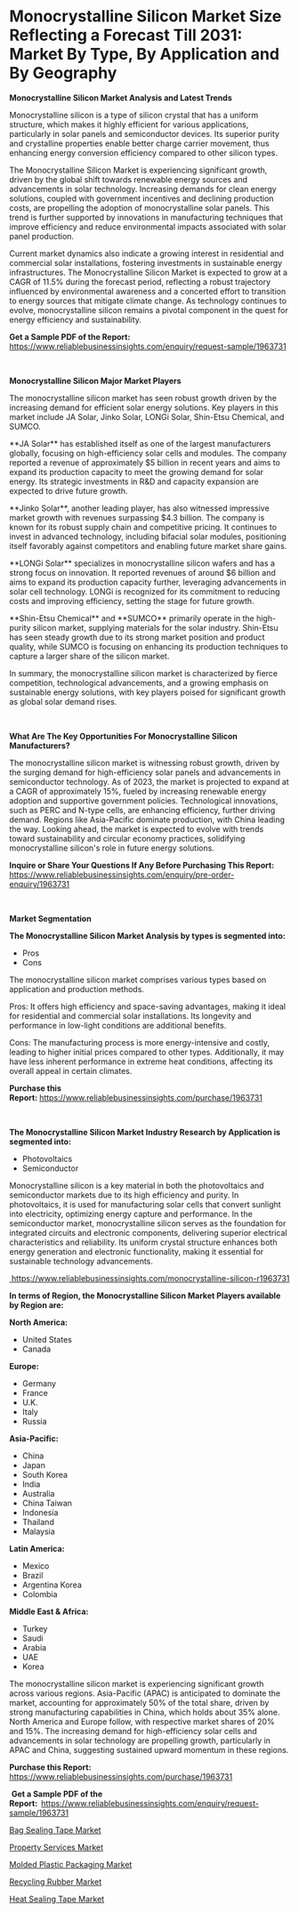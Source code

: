 <p><h1>Monocrystalline Silicon Market Size Reflecting a Forecast Till 2031: Market By Type, By Application and By Geography</h1></p><p><strong>Monocrystalline Silicon Market Analysis and Latest Trends</strong></p>
<p><p>Monocrystalline silicon is a type of silicon crystal that has a uniform structure, which makes it highly efficient for various applications, particularly in solar panels and semiconductor devices. Its superior purity and crystalline properties enable better charge carrier movement, thus enhancing energy conversion efficiency compared to other silicon types. </p><p>The Monocrystalline Silicon Market is experiencing significant growth, driven by the global shift towards renewable energy sources and advancements in solar technology. Increasing demands for clean energy solutions, coupled with government incentives and declining production costs, are propelling the adoption of monocrystalline solar panels. This trend is further supported by innovations in manufacturing techniques that improve efficiency and reduce environmental impacts associated with solar panel production.</p><p>Current market dynamics also indicate a growing interest in residential and commercial solar installations, fostering investments in sustainable energy infrastructures. The Monocrystalline Silicon Market is expected to grow at a CAGR of 11.5% during the forecast period, reflecting a robust trajectory influenced by environmental awareness and a concerted effort to transition to energy sources that mitigate climate change. As technology continues to evolve, monocrystalline silicon remains a pivotal component in the quest for energy efficiency and sustainability.</p></p>
<p><strong>Get a Sample PDF of the Report:&nbsp;</strong> <a href="https://www.reliablebusinessinsights.com/enquiry/request-sample/1963731?utm_campaign=1109&utm_medium=2&utm_source=Github&utm_content=ia&utm_term=15112024&utm_id=monocrystalline-silicon">https://www.reliablebusinessinsights.com/enquiry/request-sample/1963731</a></p>
<p>&nbsp;</p>
<p><strong>Monocrystalline Silicon Major Market Players</strong></p>
<p><p>The monocrystalline silicon market has seen robust growth driven by the increasing demand for efficient solar energy solutions. Key players in this market include JA Solar, Jinko Solar, LONGi Solar, Shin-Etsu Chemical, and SUMCO.</p><p>**JA Solar** has established itself as one of the largest manufacturers globally, focusing on high-efficiency solar cells and modules. The company reported a revenue of approximately $5 billion in recent years and aims to expand its production capacity to meet the growing demand for solar energy. Its strategic investments in R&D and capacity expansion are expected to drive future growth.</p><p>**Jinko Solar**, another leading player, has also witnessed impressive market growth with revenues surpassing $4.3 billion. The company is known for its robust supply chain and competitive pricing. It continues to invest in advanced technology, including bifacial solar modules, positioning itself favorably against competitors and enabling future market share gains.</p><p>**LONGi Solar** specializes in monocrystalline silicon wafers and has a strong focus on innovation. It reported revenues of around $6 billion and aims to expand its production capacity further, leveraging advancements in solar cell technology. LONGi is recognized for its commitment to reducing costs and improving efficiency, setting the stage for future growth.</p><p>**Shin-Etsu Chemical** and **SUMCO** primarily operate in the high-purity silicon market, supplying materials for the solar industry. Shin-Etsu has seen steady growth due to its strong market position and product quality, while SUMCO is focusing on enhancing its production techniques to capture a larger share of the silicon market.</p><p>In summary, the monocrystalline silicon market is characterized by fierce competition, technological advancements, and a growing emphasis on sustainable energy solutions, with key players poised for significant growth as global solar demand rises.</p></p>
<p>&nbsp;</p>
<p><strong>What Are The Key Opportunities For Monocrystalline Silicon Manufacturers?</strong></p>
<p><p>The monocrystalline silicon market is witnessing robust growth, driven by the surging demand for high-efficiency solar panels and advancements in semiconductor technology. As of 2023, the market is projected to expand at a CAGR of approximately 15%, fueled by increasing renewable energy adoption and supportive government policies. Technological innovations, such as PERC and N-type cells, are enhancing efficiency, further driving demand. Regions like Asia-Pacific dominate production, with China leading the way. Looking ahead, the market is expected to evolve with trends toward sustainability and circular economy practices, solidifying monocrystalline silicon's role in future energy solutions.</p></p>
<p><strong>Inquire or Share Your Questions If Any Before Purchasing This Report:</strong> <a href="https://www.reliablebusinessinsights.com/enquiry/pre-order-enquiry/1963731?utm_campaign=1109&utm_medium=2&utm_source=Github&utm_content=ia&utm_term=15112024&utm_id=monocrystalline-silicon">https://www.reliablebusinessinsights.com/enquiry/pre-order-enquiry/1963731</a></p>
<p>&nbsp;</p>
<p><strong>Market Segmentation</strong></p>
<p><strong>The Monocrystalline Silicon Market Analysis by types is segmented into:</strong></p>
<p><ul><li>Pros</li><li>Cons</li></ul></p>
<p><p>The monocrystalline silicon market comprises various types based on application and production methods. </p><p>Pros: It offers high efficiency and space-saving advantages, making it ideal for residential and commercial solar installations. Its longevity and performance in low-light conditions are additional benefits.</p><p>Cons: The manufacturing process is more energy-intensive and costly, leading to higher initial prices compared to other types. Additionally, it may have less inherent performance in extreme heat conditions, affecting its overall appeal in certain climates.</p></p>
<p><strong>Purchase this Report:&nbsp;</strong><a href="https://www.reliablebusinessinsights.com/purchase/1963731?utm_campaign=1109&utm_medium=2&utm_source=Github&utm_content=ia&utm_term=15112024&utm_id=monocrystalline-silicon">https://www.reliablebusinessinsights.com/purchase/1963731</a></p>
<p>&nbsp;</p>
<p><strong>The Monocrystalline Silicon Market Industry Research by Application is segmented into:</strong></p>
<p><ul><li>Photovoltaics</li><li>Semiconductor</li></ul></p>
<p><p>Monocrystalline silicon is a key material in both the photovoltaics and semiconductor markets due to its high efficiency and purity. In photovoltaics, it is used for manufacturing solar cells that convert sunlight into electricity, optimizing energy capture and performance. In the semiconductor market, monocrystalline silicon serves as the foundation for integrated circuits and electronic components, delivering superior electrical characteristics and reliability. Its uniform crystal structure enhances both energy generation and electronic functionality, making it essential for sustainable technology advancements.</p></p>
<p><a href="https://www.reliablebusinessinsights.com/monocrystalline-silicon-r1963731?utm_campaign=1109&utm_medium=2&utm_source=Github&utm_content=ia&utm_term=15112024&utm_id=monocrystalline-silicon">&nbsp;https://www.reliablebusinessinsights.com/monocrystalline-silicon-r1963731</a></p>
<p><strong>In terms of Region, the Monocrystalline Silicon Market Players available by Region are:</strong></p>
<p>
    <p> <strong> North America: </strong>
        <ul>
            <li>United States</li>
            <li>Canada</li>
        </ul>
        </p> 
    <p> <strong> Europe: </strong>
        <ul>
            <li>Germany</li>
            <li>France</li>
            <li>U.K.</li>
            <li>Italy</li>
            <li>Russia</li>
        </ul>
        </p> 
    <p> <strong> Asia-Pacific: </strong>
        <ul>
            <li>China</li>
            <li>Japan</li>
            <li>South Korea</li>
            <li>India</li>
            <li>Australia</li>
            <li>China Taiwan</li>
            <li>Indonesia</li>
            <li>Thailand</li>
            <li>Malaysia</li>
        </ul>
        </p> 
    <p> <strong> Latin America: </strong>
        <ul>
            <li>Mexico</li>
            <li>Brazil</li>
            <li>Argentina Korea</li>
            <li>Colombia</li>
        </ul>
        </p> 
    <p> <strong> Middle East & Africa: </strong>
        <ul>
            <li>Turkey</li>
            <li>Saudi</li>
            <li>Arabia</li>
            <li>UAE</li>
            <li>Korea</li>
        </ul>
    </p>
    </p>
<p><p>The monocrystalline silicon market is experiencing significant growth across various regions. Asia-Pacific (APAC) is anticipated to dominate the market, accounting for approximately 50% of the total share, driven by strong manufacturing capabilities in China, which holds about 35% alone. North America and Europe follow, with respective market shares of 20% and 15%. The increasing demand for high-efficiency solar cells and advancements in solar technology are propelling growth, particularly in APAC and China, suggesting sustained upward momentum in these regions.</p></p>
<p><strong>Purchase this Report: </strong><a href="https://www.reliablebusinessinsights.com/purchase/1963731?utm_campaign=1109&utm_medium=2&utm_source=Github&utm_content=ia&utm_term=15112024&utm_id=monocrystalline-silicon">https://www.reliablebusinessinsights.com/purchase/1963731</a></p>
<p>&nbsp;<strong>Get a Sample PDF of the Report:&nbsp;&nbsp;</strong><a href="https://www.reliablebusinessinsights.com/enquiry/request-sample/1963731?utm_campaign=1109&utm_medium=2&utm_source=Github&utm_content=ia&utm_term=15112024&utm_id=monocrystalline-silicon">https://www.reliablebusinessinsights.com/enquiry/request-sample/1963731</a></p>
<p><strong></strong></p>
<p><p><a href="https://www.linkedin.com/pulse/global-bag-sealing-tape-market-forecast-2024-2031-trends-impact-orkaf?utm_campaign=1109&utm_medium=2&utm_source=Github&utm_content=ia&utm_term=15112024&utm_id=monocrystalline-silicon">Bag Sealing Tape Market</a></p><p><a href="https://issuu.com/reportprime-2/docs/property-services-market-size-2030._b92e2ff76bc556?utm_campaign=1109&utm_medium=2&utm_source=Github&utm_content=ia&utm_term=15112024&utm_id=monocrystalline-silicon">Property Services Market</a></p><p><a href="https://github.com/edwinseeleyor/Market-Research-Report-List-1/blob/main/molded-plastic-packaging-market.md?utm_campaign=1109&utm_medium=2&utm_source=Github&utm_content=ia&utm_term=15112024&utm_id=monocrystalline-silicon">Molded Plastic Packaging Market</a></p><p><a href="https://issuu.com/reportprime-2/docs/recycling-rubber-market-size-2030.p_76a3eac743321e?utm_campaign=1109&utm_medium=2&utm_source=Github&utm_content=ia&utm_term=15112024&utm_id=monocrystalline-silicon">Recycling Rubber Market</a></p><p><a href="https://www.linkedin.com/pulse/emerging-trends-heat-sealing-tape-market-detailed-overview-applications-cefyf?utm_campaign=1109&utm_medium=2&utm_source=Github&utm_content=ia&utm_term=15112024&utm_id=monocrystalline-silicon">Heat Sealing Tape Market</a></p></p>